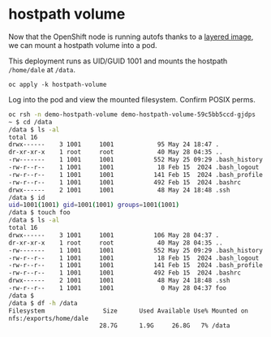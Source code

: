 # hostpath volume

Now that the OpenShift node is running autofs thanks to a [layered image](../layering), we can mount a hostpath volume into a pod.

This deployment runs as UID/GUID 1001 and mounts the hostpath `/home/dale` at `/data`.

```
oc apply -k hostpath-volume
```

Log into the pod and view the mounted filesystem. Confirm POSIX perms.

```bash
oc rsh -n demo-hostpath-volume demo-hostpath-volume-59c5bb5ccd-gjdps
~ $ cd /data
/data $ ls -al
total 16
drwx------    3 1001     1001            95 May 24 18:47 .
dr-xr-xr-x    1 root     root            40 May 28 04:35 ..
-rw-------    1 1001     1001           552 May 25 09:29 .bash_history
-rw-r--r--    1 1001     1001            18 Feb 15  2024 .bash_logout
-rw-r--r--    1 1001     1001           141 Feb 15  2024 .bash_profile
-rw-r--r--    1 1001     1001           492 Feb 15  2024 .bashrc
drwx------    2 1001     1001            48 May 24 18:48 .ssh
/data $ id
uid=1001(1001) gid=1001(1001) groups=1001(1001)
/data $ touch foo
/data $ ls -al
total 16
drwx------    3 1001     1001           106 May 28 04:37 .
dr-xr-xr-x    1 root     root            40 May 28 04:35 ..
-rw-------    1 1001     1001           552 May 25 09:29 .bash_history
-rw-r--r--    1 1001     1001            18 Feb 15  2024 .bash_logout
-rw-r--r--    1 1001     1001           141 Feb 15  2024 .bash_profile
-rw-r--r--    1 1001     1001           492 Feb 15  2024 .bashrc
drwx------    2 1001     1001            48 May 24 18:48 .ssh
-rw-r--r--    1 1001     1001             0 May 28 04:37 foo
/data $
/data $ df -h /data
Filesystem                Size      Used Available Use% Mounted on
nfs:/exports/home/dale
                         28.7G      1.9G     26.8G   7% /data
```